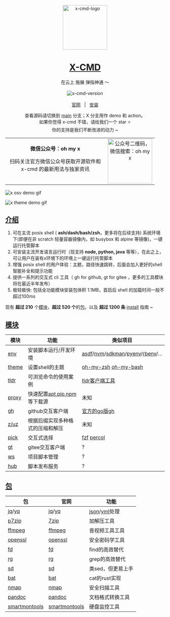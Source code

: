 <p align="center">
    <a target="_blank" href="https://cn.x-cmd.com">
        <img src="https://foruda.gitee.com/images/1676141778442772704/6846937e_9641432.png" alt="x-cmd-logo" width="140" hight="140">
    </a>
</p>

<h1 align="center"><a target="_blank" href="https://cn.x-cmd.com">X-CMD</a></h1>

<p align="center">在云上 施展 弹指神通 ～</p>

<p align="center">
  <a target="_blank" href="https://cn.x-cmd.com">
    <img style="display:inline-block;margin:0.2em;" alt="x-cmd-version" src="https://img.shields.io/github/v/release/x-cmd/x-cmd?label=beta&labelColor=107fbc">
  </a>
</p>

<p align="center">
  <a target="_blank" href="https://cn.x-cmd.com">官网</a>
  &nbsp; | &nbsp;
  <a href="https://cn.x-cmd.com/">安装</a>
</p>

<p align="center">
查看<bold>源码</bold>请切换到 <a href="https://github.com/x-cmd/x-cmd/tree/main/mod">main</a> 分支；X 分支用作 demo 和 action。
<br>
如果你觉得 x-cmd 不错，请给我们一个 star ⭐
<br>
你的支持是我们不断改进的动力 ~
</p>

<table align="center">
    <tr>
        <td align="center" width="300px">
            <b>微信公众号：oh my x</b>
            <p>
            扫码关注官方微信公众号获取开源软件和 x-cmd 的最新用法与独家资讯
            </p>
        </td>
        <td align="center" >
            <img align="center" src="https://foruda.gitee.com/images/1715696069230260264/d8037bf6_9641432.png" alt="公众号二维码，微信搜索：oh my x" height="140">
        </td>
    </tr>
</table>

![x osv demo gif](https://foruda.gitee.com/images/1718078629588146457/5d067d31_9641432.gif)

![x theme demo gif](https://foruda.gitee.com/images/1697770832734408357/545a3160_11092596.gif "theme.gif")


## [介绍](https://x-cmd.com)

1. 可在主流 posix shell ( **ash/dash/bash/zsh**，更多将在后续支持) 系统环境下(即便在非 scratch 轻量容器镜像内，如 busybox 和 alpine 等镜像)，一键运行托管脚本
2. 可安装主流开发语言运行时（现支持 **node, python, java** 等等），在此之上，可让用户在装有x环境下的环境上一键运行托管脚本
3. 增强 posix shell 的用户体验：主题，路径快速跳转，后面会加入更好的shell智能补全和提示功能
4. 提供一系列的交互式 cli 工具（ gh for github, gt for gitee ，更多的工具模块将在最近半年发布）
5. 极轻极快: 包括全功能模块安装包体积 1.1MB，首启后 shell 的加载时间一般不超过100ms

现有 **超过 210** 个[模块](https://x-cmd.com/mod)，**超过 520 个**的[包](https://x-cmd.com/pkg)，以及 **超过 1200 条** [install](https://www.x-cmd.com/install/) 指南 ~

## [模块](https://x-cmd.com/mod/)

| 模块 | 功能 | 类似项目 |
| --- | --- | --- |
| [env](https://cn.x-cmd.com/mod/env) | 安装脚本运行/开发环境  | [asdf](https://asdf-vm.com/)/[nvm](https://github.com/nvm-sh/nvm)/[sdkman](https://sdkman.io/)/[pyenv](https://github.com/pyenv/pyenv)/[rbenv](https://github.com/rbenv/rbenv)/... |
| [theme](https://cn.x-cmd.com/mod/theme) | 设置shell的主题  | [oh-my-zsh](https://ohmyz.sh/) [oh-my-bash](https://ohmybash.nntoan.com/) |
| [tldr](https://cn.x-cmd.com/mod/tldr) | 可浏览命令的使用案例  | [tldr客户端工具](https://github.com/tldr-pages/tldr) |
| [proxy](https://cn.x-cmd.com/mod/proxy) | 快速配置[apt](https://pkgs.org/download/apt),[pip](https://pypi.org/project/pip/),[npm](https://www.npmjs.com/)等下载源 | 未知 |
| [gh](https://cn.x-cmd.com/mod/gh) | github交互客户端  | [官方的go版gh](https://cli.github.com/) |
| [z/uz](https://cn.x-cmd.com/mod/zuz) | 根据后缀实现多种格式的压缩和解压  | 未知 |
| [pick](https://cn.x-cmd.com/mod/pick) | 交互式选择 | [fzf]() [percol](https://github.com/mooz/percol) |
| [gt](https://cn.x-cmd.com/mod/gt) | gitee交互客户端 | ? |
| [ws](https://cn.x-cmd.com/mod/ws) | 项目脚本管理 | ? |
| [hub](https://cn.x-cmd.com/mod/hub) | 脚本发布服务 | ? |

## [包](https://x-cmd.com/pkg/)

| 包 | 官网 | 功能 |
| -- | -- | -- |
| [jq](https://cn.x-cmd.com/pkg/jq)/[yq](https://cn.x-cmd.com/pkg/yq) | [jq](https://stedolan.github.io/jq/)/[yq](https://github.com/mikefarah/yq) | [json](https://www.json.org/json-en.html)/[yml](https://yaml.org/)处理 |
| [p7zip](https://cn.x-cmd.com/pkg/7za) | [7zip](https://www.7-zip.org) | 加解压工具 |
| [ffmpeg](https://cn.x-cmd.com/pkg/ffmpeg) | [ffmpeg](https://ffmpeg.org/) | 音视频工具工具 |
| [openssl](https://cn.x-cmd.com/pkg/openssl) | [openssl](https://www.openssl.org/) | 安全密码学工具 |
| [fd](https://cn.x-cmd.com/pkg/fd) | [fd](https://github.com/sharkdp/fd) | find的高效替代 |
| [rg](https://cn.x-cmd.com/pkg/rg) | [rg](https://github.com/BurntSushi/ripgrep) | grep的高效替代 |
| [sd](https://cn.x-cmd.com/pkg/sd) | [sd](https://github.com/chmln/sd) | 类sed，但更易上手 |
| [bat](https://cn.x-cmd.com/pkg/bat) | [bat](https://github.com/sharkdp/bat) | cat的rust实现 |
| [nmap](https://cn.x-cmd.com/pkg/nmap) | [nmap](https://nmap.org/) | 安全扫描工具 |
| [pandoc](https://cn.x-cmd.com/pkg/pandoc) | [pandoc](https://pandoc.org/) | 文档格式转换工具 |
| [smartmontools](https://cn.x-cmd.com/pkg/smartctl) | [smartmontools](https://www.smartmontools.org/) | 硬盘监控工具 |
